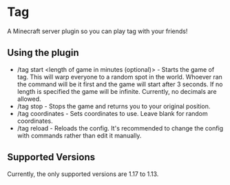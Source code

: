 # Tag
A Minecraft server plugin so you can play tag with your friends!
 

## Using the plugin
* /tag start <length of game in minutes (optional)> - Starts the game of tag. This will warp everyone to a random spot in the world. Whoever ran the command will be it first and the game will start after 3 seconds. If no length is specified the game will be infinite. Currently, no decimals are allowed.
* /tag stop - Stops the game and returns you to your original position.
* /tag coordinates <x> <z> - Sets coordinates to use. Leave blank for random coordinates.
* /tag reload - Reloads the config. It's recommended to change the config with commands rather than edit it manually.

## Supported Versions
Currently, the only supported versions are 1.17 to 1.13.
